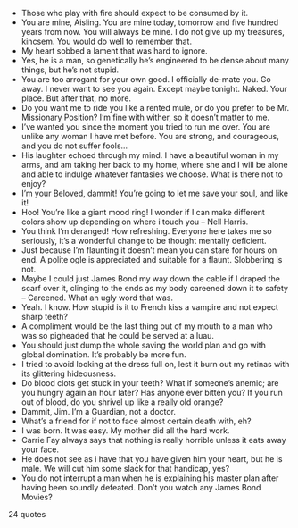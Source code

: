  - Those who play with fire should expect to be consumed by it.
 - You are mine, Aisling. You are mine today, tomorrow and five hundred years from now. You will always be mine. I do not give up my treasures, kincsem. You would do well to remember that.
 - My heart sobbed a lament that was hard to ignore.
 - Yes, he is a man, so genetically he’s engineered to be dense about many things, but he’s not stupid.
 - You are too arrogant for your own good. I officially de-mate you. Go away. I never want to see you again. Except maybe tonight. Naked. Your place. But after that, no more.
 - Do you want me to ride you like a rented mule, or do you prefer to be Mr. Missionary Position? I’m fine with wither, so it doesn’t matter to me.
 - I’ve wanted you since the moment you tried to run me over. You are unlike any woman I have met before. You are strong, and courageous, and you do not suffer fools...
 - His laughter echoed through my mind. I have a beautiful woman in my arms, and am taking her back to my home, where she and I will be alone and able to indulge whatever fantasies we choose. What is there not to enjoy?
 - I’m your Beloved, dammit! You’re going to let me save your soul, and like it!
 - Hoo! You’re like a giant mood ring! I wonder if I can make different colors show up depending on where i touch you – Nell Harris.
 - You think I’m deranged! How refreshing. Everyone here takes me so seriously, it’s a wonderful change to be thought mentally deficient.
 - Just because I’m flaunting it doesn’t mean you can stare for hours on end. A polite ogle is appreciated and suitable for a flaunt. Slobbering is not.
 - Maybe I could just James Bond my way down the cable if I draped the scarf over it, clinging to the ends as my body careened down it to safety – Careened. What an ugly word that was.
 - Yeah. I know. How stupid is it to French kiss a vampire and not expect sharp teeth?
 - A compliment would be the last thing out of my mouth to a man who was so pigheaded that he could be served at a luau.
 - You should just dump the whole saving the world plan and go with global domination. It’s probably be more fun.
 - I tried to avoid looking at the dress full on, lest it burn out my retinas with its glittering hideousness.
 - Do blood clots get stuck in your teeth? What if someone’s anemic; are you hungry again an hour later? Has anyone ever bitten you? If you run out of blood, do you shrivel up like a really old orange?
 - Dammit, Jim. I’m a Guardian, not a doctor.
 - What’s a friend for if not to face almost certain death with, eh?
 - I was born. It was easy. My mother did all the hard work.
 - Carrie Fay always says that nothing is really horrible unless it eats away your face.
 - He does not see as i have that you have given him your heart, but he is male. We will cut him some slack for that handicap, yes?
 - You do not interrupt a man when he is explaining his master plan after having been soundly defeated. Don’t you watch any James Bond Movies?

24 quotes